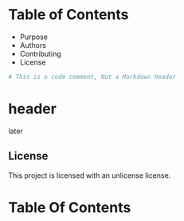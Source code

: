 # Table of Contents

+ Purpose
+ Authors
+ Contributing
+ License

```bash
# This is a code comment, Not a Markdown Header
```

# header

later

## License

This project is licensed with an unlicense license.

# Table Of Contents
